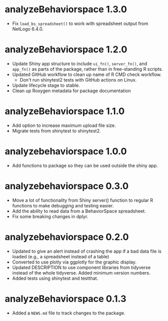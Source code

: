 # analyzeBehaviorspace 1.3.0

* Fix `load_bs_spreadsheet()` to work with spreadsheet output from
  NetLogo 6.4.0.

# analyzeBehaviorspace 1.2.0

* Update Shiny app structure to include `ui_fn()`, `server_fn()`, and
  `app_fn()` as parts of the package, rather than in free-standing 
  R scripts.
* Updated GitHub workflow to clean up name of R CMD check workflow.
  * Don't run shinytest2 tests with GitHub actions on Linux.
* Update lifecycle stage to stable.
* Clean up Roxygen metadata for package documentation

# analyzeBehaviorspace 1.1.0

* Add option to increase maximum upload file size.
* Migrate tests from shinytest to shinytest2.

# analyzebehaviorspace 1.0.0

* Add functions to package so they can be used outside the shiny app.

# analyzebehaviorspace 0.3.0

* Move a lot of functionality from Shiny server() function to regular R 
  functions to make debugging and testing easier.
* Add the ability to read data from a BehaviorSpace spreadsheet.
* Fix some breaking changes in dplyr.

# analyzebehaviorspace 0.2.0

* Updated to give an alert instead of crashing the app if a bad data file is 
  loaded (e.g., a spreadsheet instead of a table)
* Converted to use plotly via ggplotly for the graphic display.
* Updated DESCRIPTION to use component libraries from tidyverse instead of the 
  whole tidyverse. Added minimum version numbers.
* Added tests using shinytest and testthat.

# analyzeBehaviorspace 0.1.3

* Added a `NEWS.md` file to track changes to the package.
